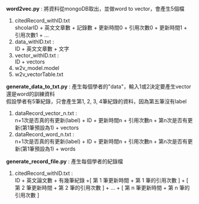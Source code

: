**word2vec.py** : 將資料從mongoDB取出，並做word to vector，會產生5個檔<br>
1. citedRecord_withID.txt<br>
    shcolarID + 英文文章數 + 記錄數 + 更新時間0 + 引用次數0 + 更新時間1 + 引用次數1 + ...<br>
2. data_withID.txt :<br>
    ID + 英文文章數 + 文字<br>
3. vector_withID.txt :<br>
    ID + vectors<br>
4. w2v_model.model<br>
5. w2v_vectorTable.txt<br>

**generate_data_to_txt.py** : 產生每個學者的"data"，輸入1或2決定要產生vector還是word的訓練資料<br>
假設學者有5筆紀錄，只會產生第1, 2, 3, 4筆紀錄的資料，因為第五筆沒有label<br>
1. dataRecord_vector_n.txt :<br>
    n+1次是否真的有更新(label) + ID + 更新時間n + 引用次數n + 第n次是否有更新(第1筆預設為1) + vectors<br>
2. dataRecord_word_n.txt : <br>
    n+1次是否真的有更新(label) + ID + 更新時間n + 引用次數n + 第n次是否有更新(第1筆預設為1) + words<br>

**generate_record_file.py** : 產生每個學者的紀錄檔<br>
1. citedRecord_withID.txt : <br>
    ID + 英文論文數 + 有幾筆紀錄 +[ 第 1 筆更新時間 + 第 1 筆的引用次數 ] + [ 第 2 筆更新時間 + 第 2 筆的引用次數 ] + ... + [ 第 n 筆更新時間 + 第 n 筆的引用次數 ]<br>